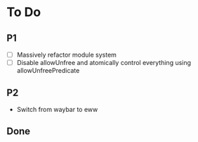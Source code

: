 # To Do

## P1

- [ ] Massively refactor module system
- [ ] Disable allowUnfree and atomically control everything using allowUnfreePredicate

## P2

- Switch from waybar to eww

## Done

